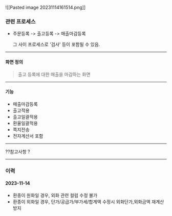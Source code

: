 
![[Pasted image 20231114161514.png]]

### 관련 프로세스 

- 주문등록 -> 출고등록 -> 매출마감등록

	그 사이 프로세스로 '검사' 등이 포함될 수 있음. 

---
#### 화면 정의 

> 출고 등록에 대한 매출을 마감하는 화면
---
#### 기능 

- 매출마감등록 
- 출고적용
- 출고일괄적용
- 환율일괄적용
- 쪽지전송
- 전자계산서 포함 

---
??참고사항 ?


--- 
### 이력 

#### 2023-11-14

 - 환종이 원화일 경우, 외화 관련 컬럼 수정 불가 
 - 환종이 외화일 경우, 단가/공급가/부가세/합계액 수정시 외화단가,외화금액 재계산 방지 
